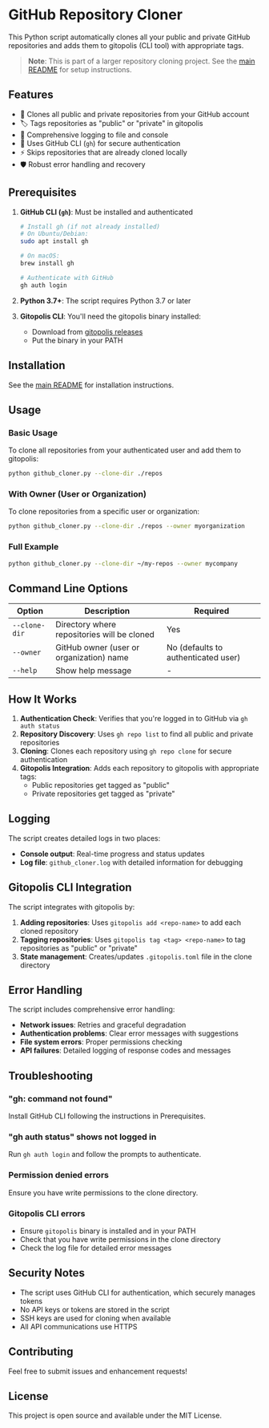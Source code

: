 # GitHub Repository Cloner

This Python script automatically clones all your public and private GitHub repositories and adds them to gitopolis (CLI tool) with appropriate tags.

> **Note**: This is part of a larger repository cloning project. See the [main README](../README.md) for setup instructions.

## Features

- 🔄 Clones all public and private repositories from your GitHub account
- 🏷️ Tags repositories as "public" or "private" in gitopolis
- 📝 Comprehensive logging to file and console
- 🚀 Uses GitHub CLI (`gh`) for secure authentication
- ⚡ Skips repositories that are already cloned locally
- 🛡️ Robust error handling and recovery

## Prerequisites

1. **GitHub CLI (`gh`)**: Must be installed and authenticated
   ```bash
   # Install gh (if not already installed)
   # On Ubuntu/Debian:
   sudo apt install gh

   # On macOS:
   brew install gh

   # Authenticate with GitHub
   gh auth login
   ```

2. **Python 3.7+**: The script requires Python 3.7 or later

3. **Gitopolis CLI**: You'll need the gitopolis binary installed:
   - Download from [gitopolis releases](https://github.com/rustworkshop/gitopolis/releases)
   - Put the binary in your PATH

## Installation

See the [main README](../README.md) for installation instructions.

## Usage

### Basic Usage

To clone all repositories from your authenticated user and add them to gitopolis:

```bash
python github_cloner.py --clone-dir ./repos
```

### With Owner (User or Organization)

To clone repositories from a specific user or organization:

```bash
python github_cloner.py --clone-dir ./repos --owner myorganization
```

### Full Example

```bash
python github_cloner.py --clone-dir ~/my-repos --owner mycompany
```

## Command Line Options

| Option | Description | Required |
|--------|-------------|----------|
| `--clone-dir` | Directory where repositories will be cloned | Yes |
| `--owner` | GitHub owner (user or organization) name | No (defaults to authenticated user) |
| `--help` | Show help message | - |

## How It Works

1. **Authentication Check**: Verifies that you're logged in to GitHub via `gh auth status`
2. **Repository Discovery**: Uses `gh repo list` to find all public and private repositories
3. **Cloning**: Clones each repository using `gh repo clone` for secure authentication
4. **Gitopolis Integration**: Adds each repository to gitopolis with appropriate tags:
   - Public repositories get tagged as "public"
   - Private repositories get tagged as "private"

## Logging

The script creates detailed logs in two places:
- **Console output**: Real-time progress and status updates
- **Log file**: `github_cloner.log` with detailed information for debugging

## Gitopolis CLI Integration

The script integrates with gitopolis by:

1. **Adding repositories**: Uses `gitopolis add <repo-name>` to add each cloned repository
2. **Tagging repositories**: Uses `gitopolis tag <tag> <repo-name>` to tag repositories as "public" or "private"
3. **State management**: Creates/updates `.gitopolis.toml` file in the clone directory

## Error Handling

The script includes comprehensive error handling:
- **Network issues**: Retries and graceful degradation
- **Authentication problems**: Clear error messages with suggestions
- **File system errors**: Proper permissions checking
- **API failures**: Detailed logging of response codes and messages

## Troubleshooting

### "gh: command not found"
Install GitHub CLI following the instructions in Prerequisites.

### "gh auth status" shows not logged in
Run `gh auth login` and follow the prompts to authenticate.

### Permission denied errors
Ensure you have write permissions to the clone directory.

### Gitopolis CLI errors
- Ensure `gitopolis` binary is installed and in your PATH
- Check that you have write permissions in the clone directory
- Check the log file for detailed error messages

## Security Notes

- The script uses GitHub CLI for authentication, which securely manages tokens
- No API keys or tokens are stored in the script
- SSH keys are used for cloning when available
- All API communications use HTTPS

## Contributing

Feel free to submit issues and enhancement requests!

## License

This project is open source and available under the MIT License.
